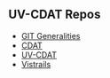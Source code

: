 ## UV-CDAT Repos

* [GIT Generalities](https://github.com/UV-CDAT/uvcdat/wiki/Git-Generalities)
* [CDAT](https://github.com/UV-CDAT/uvcdat/wiki/CDAT-Repos)
* [UV-CDAT]()
* [Vistrails]()
